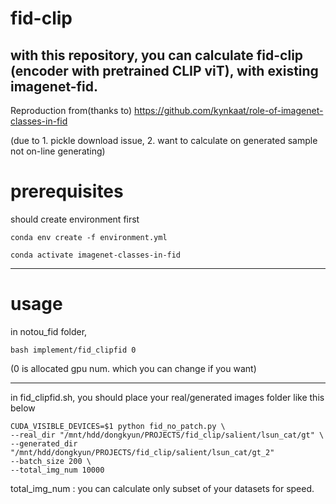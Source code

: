 # fid-clip

## with this repository, you can calculate fid-clip (encoder with pretrained CLIP viT), with existing imagenet-fid. 

Reproduction from(thanks to) https://github.com/kynkaat/role-of-imagenet-classes-in-fid 

(due to 1. pickle download issue, 2. want to calculate on generated sample not on-line generating)

# prerequisites 

should create environment first

`
conda env create -f environment.yml
`

`
conda activate imagenet-classes-in-fid
`

---
# usage

in notou_fid folder, 

`
bash implement/fid_clipfid 0
`


(0 is allocated gpu num. which you can change if you want)

---

in fid_clipfid.sh, you should place your real/generated images folder like this below


```
CUDA_VISIBLE_DEVICES=$1 python fid_no_patch.py \
--real_dir "/mnt/hdd/dongkyun/PROJECTS/fid_clip/salient/lsun_cat/gt" \
--generated_dir "/mnt/hdd/dongkyun/PROJECTS/fid_clip/salient/lsun_cat/gt_2"
--batch_size 200 \
--total_img_num 10000
```

total_img_num : you can calculate only subset of your datasets for speed.

